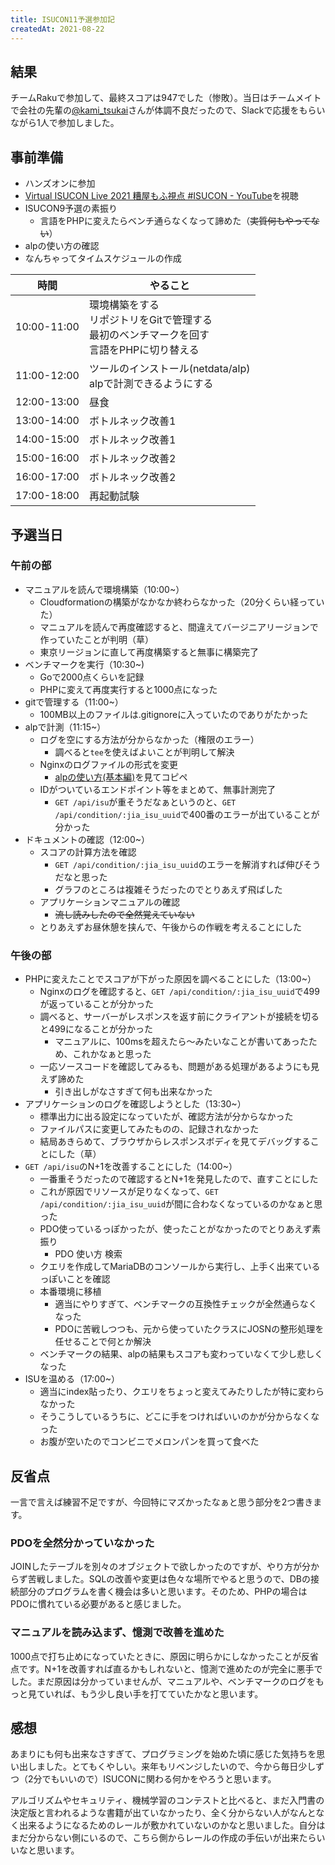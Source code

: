 ```yaml
---
title: ISUCON11予選参加記
createdAt: 2021-08-22
---
```


## 結果

チームRakuで参加して、最終スコアは947でした（惨敗）。当日はチームメイトで会社の先輩の[@kami_tsukai](https://twitter.com/kami_tsukai)さんが体調不良だったので、Slackで応援をもらいながら1人で参加しました。

## 事前準備

- ハンズオンに参加
- [Virtual ISUCON Live 2021 糟屋もふ視点 #ISUCON - YouTube](https://www.youtube.com/watch?v=3pXlWu8qVMM)を視聴
- ISUCON9予選の素振り
  - 言語をPHPに変えたらベンチ通らなくなって諦めた（~~実質何もやってない~~）
- alpの使い方の確認
- なんちゃってタイムスケジュールの作成

| 時間        | やること                                                                                         |
| ----------- | ------------------------------------------------------------------------------------------------ |
| 10:00-11:00 | 環境構築をする<br>リポジトリをGitで管理する<br>最初のベンチマークを回す<br>言語をPHPに切り替える |
| 11:00-12:00 | ツールのインストール(netdata/alp)<br>alpで計測できるようにする                                   |
| 12:00-13:00 | 昼食                                                                                             |
| 13:00-14:00 | ボトルネック改善1                                                                                |
| 14:00-15:00 | ボトルネック改善1                                                                                |
| 15:00-16:00 | ボトルネック改善2                                                                                |
| 16:00-17:00 | ボトルネック改善2                                                                                |
| 17:00-18:00 | 再起動試験                                                                                       |

## 予選当日

### 午前の部

- マニュアルを読んで環境構築（10:00~）
  - Cloudformationの構築がなかなか終わらなかった（20分くらい経っていた）
  - マニュアルを読んで再度確認すると、間違えてバージニアリージョンで作っていたことが判明（草）
  - 東京リージョンに直して再度構築すると無事に構築完了
- ベンチマークを実行（10:30~)
  - Goで2000点くらいを記録
  - PHPに変えて再度実行すると1000点になった
- gitで管理する（11:00~）
  - 100MB以上のファイルは.gitignoreに入っていたのでありがたかった
- alpで計測（11:15~）
  - ログを空にする方法が分からなかった（権限のエラー）
    - 調べると`tee`を使えばよいことが判明して解決
  - Nginxのログファイルの形式を変更
    - [alpの使い方(基本編)](https://zenn.dev/tkuchiki/articles/how-to-use-alp)を見てコピペ
  - IDがついているエンドポイント等をまとめて、無事計測完了
    - `GET /api/isu`が重そうだなぁというのと、`GET /api/condition/:jia_isu_uuid`で400番のエラーが出ていることが分かった
- ドキュメントの確認（12:00~）
  - スコアの計算方法を確認
    - `GET /api/condition/:jia_isu_uuid`のエラーを解消すれば伸びそうだなと思った
    - グラフのところは複雑そうだったのでとりあえず飛ばした
  - アプリケーションマニュアルの確認
    - ~~流し読みしたので全然覚えていない~~
  - とりあえずお昼休憩を挟んで、午後からの作戦を考えることにした

### 午後の部

- PHPに変えたことでスコアが下がった原因を調べることにした（13:00~）
  - Nginxのログを確認すると、`GET /api/condition/:jia_isu_uuid`で499が返っていることが分かった
  - 調べると、サーバーがレスポンスを返す前にクライアントが接続を切ると499になることが分かった
    - マニュアルに、100msを超えたら〜みたいなことが書いてあったため、これかなぁと思った
  - 一応ソースコードを確認してみるも、問題がある処理があるようにも見えず諦めた
    - 引き出しがなさすぎて何も出来なかった
- アプリケーションのログを確認しようとした（13:30~）
  - 標準出力に出る設定になっていたが、確認方法が分からなかった
  - ファイルパスに変更してみたものの、記録されなかった
  - 結局あきらめて、ブラウザからレスポンスボディを見てデバッグすることにした（草）
- `GET /api/isu`のN+1を改善することにした（14:00~）
  - 一番重そうだったので確認するとN+1を発見したので、直すことにした
  - これが原因でリソースが足りなくなって、`GET /api/condition/:jia_isu_uuid`が間に合わなくなっているのかなぁと思った
  - PDO使っているっぽかったが、使ったことがなかったのでとりあえず素振り
    - PDO 使い方 検索
  - クエリを作成してMariaDBのコンソールから実行し、上手く出来ているっぽいことを確認
  - 本番環境に移植
    - 適当にやりすぎて、ベンチマークの互換性チェックが全然通らなくなった
    - PDOに苦戦しつつも、元から使っていたクラスにJOSNの整形処理を任せることで何とか解決
  - ベンチマークの結果、alpの結果もスコアも変わっていなくて少し悲しくなった
- ISUを温める（17:00~）
  - 適当にindex貼ったり、クエリをちょっと変えてみたりしたが特に変わらなかった
  - そうこうしているうちに、どこに手をつければいいのかが分からなくなった
  - お腹が空いたのでコンビニでメロンパンを買って食べた

## 反省点

一言で言えば練習不足ですが、今回特にマズかったなぁと思う部分を2つ書きます。

### PDOを全然分かっていなかった

JOINしたテーブルを別々のオブジェクトで欲しかったのですが、やり方が分からず苦戦しました。SQLの改善や変更は色々な場所でやると思うので、DBの接続部分のプログラムを書く機会は多いと思います。そのため、PHPの場合はPDOに慣れている必要があると感じました。

### マニュアルを読み込まず、憶測で改善を進めた

1000点で打ち止めになっていたときに、原因に明らかにしなかったことが反省点です。N+1を改善すれば直るかもしれないと、憶測で進めたのが完全に悪手でした。まだ原因は分かっていませんが、マニュアルや、ベンチマークのログをもっと見ていれば、もう少し良い手を打てていたかなと思います。

## 感想

あまりにも何も出来なさすぎて、プログラミングを始めた頃に感じた気持ちを思い出しました。とてもくやしい。来年もリベンジしたいので、今から毎日少しずつ（2分でもいいので）ISUCONに関わる何かをやろうと思います。

アルゴリズムやセキュリティ、機械学習のコンテストと比べると、まだ入門書の決定版と言われるような書籍が出ていなかったり、全く分からない人がなんとなく出来るようになるためのレールが敷かれていないのかなと思いました。自分はまだ分からない側にいるので、こちら側からレールの作成の手伝いが出来たらいいなと思います。
